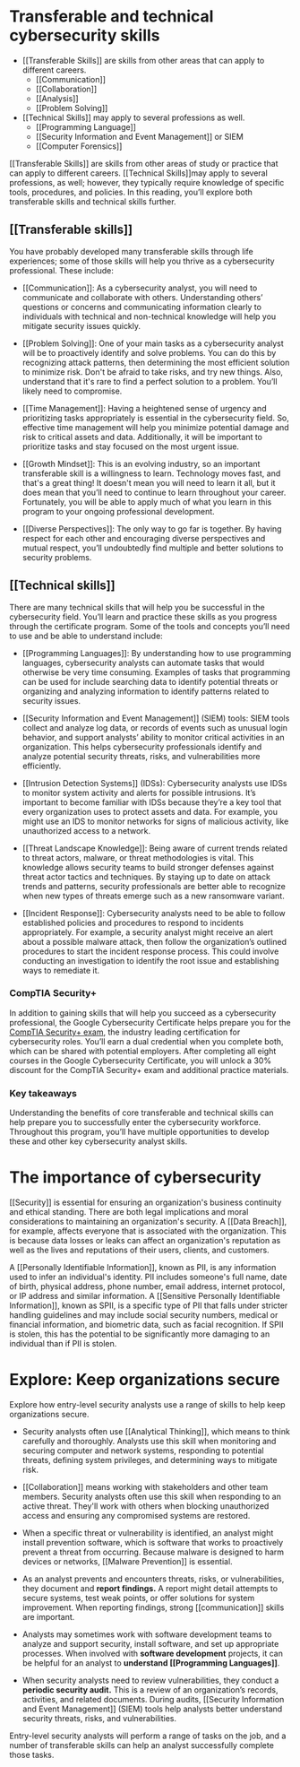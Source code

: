 # Transferable and technical cybersecurity skills

- [[Transferable Skills]] are skills from other areas that can apply to different careers.
	- [[Communication]]
	- [[Collaboration]]
	- [[Analysis]]
	- [[Problem Solving]]
- [[Technical Skills]] may apply to several professions as well.
	- [[Programming Language]]
	-  [[Security Information and Event Management]] or SIEM
	- [[Computer Forensics]]


[[Transferable Skills]] are skills from other areas of study or practice that can apply to different careers. [[Technical Skills]]may apply to several professions, as well; however, they typically require knowledge of specific tools, procedures, and policies. In this reading, you’ll explore both transferable skills and technical skills further.

## [[Transferable skills]]

You have probably developed many transferable skills through life experiences; some of those skills will help you thrive as a cybersecurity professional. These include:

- [[Communication]]: As a cybersecurity analyst, you will need to communicate and collaborate with others. Understanding others’ questions or concerns and communicating information clearly to individuals with technical and non-technical knowledge will help you mitigate security issues quickly. 
    
- [[Problem Solving]]: One of your main tasks as a cybersecurity analyst will be to proactively identify and solve problems. You can do this by recognizing attack patterns, then determining the most efficient solution to minimize risk. Don't be afraid to take risks, and try new things. Also, understand that it's rare to find a perfect solution to a problem. You’ll likely need to compromise.
    
- [[Time Management]]: Having a heightened sense of urgency and prioritizing tasks appropriately is essential in the cybersecurity field. So, effective time management will help you minimize potential damage and risk to critical assets and data. Additionally, it will be important to prioritize tasks and stay focused on the most urgent issue.
    
- [[Growth Mindset]]: This is an evolving industry, so an important transferable skill is a willingness to learn. Technology moves fast, and that's a great thing! It doesn't mean you will need to learn it all, but it does mean that you’ll need to continue to learn throughout your career. Fortunately, you will be able to apply much of what you learn in this program to your ongoing professional development.
    
- [[Diverse Perspectives]]: The only way to go far is together. By having respect for each other and encouraging diverse perspectives and mutual respect, you’ll undoubtedly find multiple and better solutions to security problems.


## [[Technical skills]]

There are many technical skills that will help you be successful in the cybersecurity field. You’ll learn and practice these skills as you progress through the certificate program. Some of the tools and concepts you’ll need to use and be able to understand include: 

- [[Programming Languages]]: By understanding how to use programming languages, cybersecurity analysts can automate tasks that would otherwise be very time consuming. Examples of tasks that programming can be used for include searching data to identify potential threats or organizing and analyzing information to identify patterns related to security issues. 
    
- [[Security Information and Event Management]] (SIEM) tools: SIEM tools collect and analyze log data, or records of events such as unusual login behavior, and support analysts’ ability to monitor critical activities in an organization. This helps cybersecurity professionals identify and analyze potential security threats, risks, and vulnerabilities more efficiently.
    
- [[Intrusion Detection Systems]] (IDSs): Cybersecurity analysts use IDSs to monitor system activity and alerts for possible intrusions. It’s important to become familiar with IDSs because they’re a key tool that every organization uses to protect assets and data. For example, you might use an IDS to monitor networks for signs of malicious activity, like unauthorized access to a network.
    
- [[Threat Landscape Knowledge]]: Being aware of current trends related to threat actors, malware, or threat methodologies is vital. This knowledge allows security teams to build stronger defenses against threat actor tactics and techniques. By staying up to date on attack trends and patterns, security professionals are better able to recognize when new types of threats emerge such as a new ransomware variant. 
    
- [[Incident Response]]: Cybersecurity analysts need to be able to follow established policies and procedures to respond to incidents appropriately. For example, a security analyst might receive an alert about a possible malware attack, then follow the organization’s outlined procedures to start the incident response process. This could involve conducting an investigation to identify the root issue and establishing ways to remediate it.


### CompTIA Security+

In addition to gaining skills that will help you succeed as a cybersecurity professional, the Google Cybersecurity Certificate helps prepare you for the [CompTIA Security+ exam](https://www.comptia.org/certifications/security), the industry leading certification for cybersecurity roles. You’ll earn a dual credential when you complete both, which can be shared with potential employers. After completing all eight courses in the Google Cybersecurity Certificate, you will unlock a 30% discount for the CompTIA Security+ exam and additional practice materials.

### Key takeaways

Understanding the benefits of core transferable and technical skills can help prepare you to successfully enter the cybersecurity workforce. Throughout this program, you’ll have multiple opportunities to develop these and other key cybersecurity analyst skills.

# The importance of cybersecurity

[[Security]] is essential for ensuring an organization's business continuity and ethical standing. There are both legal implications and moral considerations to maintaining an organization's security.
A [[Data Breach]], for example, affects everyone that is associated with the organization. This is because data losses or leaks can affect an organization's reputation as well as the lives and reputations of their users, clients, and customers.

A [[Personally Identifiable Information]], known as PII, is any information used to infer an individual's identity. PII includes someone's full name, date of birth, physical address, phone number, email address, internet protocol, or IP address and similar information. 
A [[Sensitive Personally Identifiable Information]], known as SPII, is a specific type of PII that falls under stricter handling guidelines and may include social security numbers, medical or financial information, and biometric data, such as facial recognition. If SPII is stolen, this has the potential to be significantly more damaging to an individual than if PII is stolen. 


# Explore: Keep organizations secure

Explore how entry-level security analysts use a range of skills to help keep organizations secure.

- Security analysts often use [[Analytical Thinking]], which means to think carefully and thoroughly. Analysts use this skill when monitoring and securing computer and network systems, responding to potential threats, defining system privileges, and determining ways to mitigate risk.

- [[Collaboration]] means working with stakeholders and other team members. Security analysts often use this skill when responding to an active threat. They'll work with others when blocking unauthorized access and ensuring any compromised systems are restored.

- When a specific threat or vulnerability is identified, an analyst might install prevention software, which is software that works to proactively prevent a threat from occurring. Because malware is designed to harm devices or networks, [[Malware Prevention]] is essential.

- As an analyst prevents and encounters threats, risks, or vulnerabilities, they document and **report findings.** A report might detail attempts to secure systems, test weak points, or offer solutions for system improvement. When reporting findings, strong [[communication]] skills are important.

- Analysts may sometimes work with software development teams to analyze and support security, install software, and set up appropriate processes. When involved with **software development** projects, it can be helpful for an analyst to **understand [[Programming Languages]]**.

- When security analysts need to review vulnerabilities, they conduct a **periodic security audit.** This is a review of an organization’s records, activities, and related documents. During audits, [[Security Information and Event Management]] (SIEM) tools help analysts better understand security threats, risks, and vulnerabilities.

Entry-level security analysts will perform a range of tasks on the job, and a number of transferable skills can help an analyst successfully complete those tasks.


